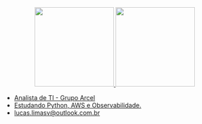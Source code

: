 <div align="center">
  <a href="https://github.com/xlira">
  <img height="180em" src="https://github-readme-stats.vercel.app/api?username=xlira&show_icons=true&theme=dark&include_all_commits=true&count_private=true"/>
  <img height="180em" src="https://github-readme-stats.vercel.app/api/top-langs/?username=xlira&layout=compact&langs_count=7&theme=dark"/>
</div>

- Analista de TI - Grupo Arcel
- Estudando Python, AWS e Observabilidade.
- lucas.limasv@outlook.com.br
